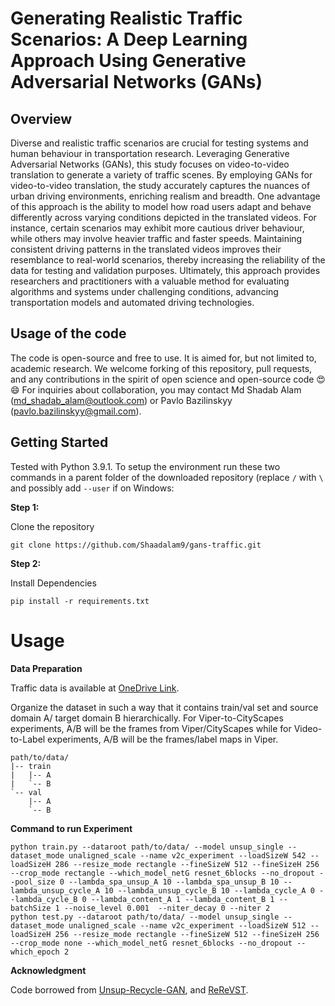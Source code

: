 # Generating Realistic Traffic Scenarios: A Deep Learning Approach Using Generative Adversarial Networks (GANs)

## Overview
Diverse and realistic traffic scenarios are crucial for testing systems and human behaviour in transportation research. Leveraging Generative Adversarial Networks (GANs), this study focuses on video-to-video translation to generate a variety of traffic scenes. By employing GANs for video-to-video translation, the study accurately captures the nuances of urban driving environments, enriching realism and breadth. One advantage of this approach is the ability to model how road users adapt and behave differently across varying conditions depicted in the translated videos. For instance, certain scenarios may exhibit more cautious driver behaviour, while others may involve heavier traffic and faster speeds. Maintaining consistent driving patterns in the translated videos improves their resemblance to real-world scenarios, thereby increasing the reliability of the data for testing and validation purposes. Ultimately, this approach provides researchers and practitioners with a valuable method for evaluating algorithms and systems under challenging conditions, advancing transportation models and automated driving technologies.

## Usage of the code
The code is open-source and free to use. It is aimed for, but not limited to, academic research. We welcome forking of this repository, pull requests, and any contributions in the spirit of open science and open-source code 😍😄 For inquiries about collaboration, you may contact Md Shadab Alam (md_shadab_alam@outlook.com) or Pavlo Bazilinskyy (pavlo.bazilinskyy@gmail.com).

## Getting Started
Tested with Python 3.9.1. To setup the environment run these two commands in a parent folder of the downloaded repository (replace `/` with `\` and possibly add `--user` if on Windows:

**Step 1:**  

Clone the repository
```command line
git clone https://github.com/Shaadalam9/gans-traffic.git
```

**Step 2:** 

Install Dependencies
```command line
pip install -r requirements.txt
```

# Usage

**Data Preparation**

Traffic data is available at [OneDrive Link](https://tuenl-my.sharepoint.com/personal/p_bazilinskyy_tue_nl/_layouts/15/onedrive.aspx?FolderCTID=0x0120003C1F03DD1FAC5542937CFDF71E074F8E&id=%2Fpersonal%2Fp%5Fbazilinskyy%5Ftue%5Fnl%2FDocuments%2FProjects%2FTUe%20GANS%2FVideo%2Ftrain).

Organize the dataset in such a way that it contains train/val set and source domain A/ target domain B hierarchically. For Viper-to-CityScapes experiments, A/B will be the frames from Viper/CityScapes while for Video-to-Label experiments, A/B will be the frames/label maps in Viper. 
```
path/to/data/
|-- train
|   |-- A
|   `-- B
`-- val
    |-- A
    `-- B
```
**Command to run Experiment**
```
python train.py --dataroot path/to/data/ --model unsup_single --dataset_mode unaligned_scale --name v2c_experiment --loadSizeW 542 --loadSizeH 286 --resize_mode rectangle --fineSizeW 512 --fineSizeH 256 --crop_mode rectangle --which_model_netG resnet_6blocks --no_dropout --pool_size 0 --lambda_spa_unsup_A 10 --lambda_spa_unsup_B 10 --lambda_unsup_cycle_A 10 --lambda_unsup_cycle_B 10 --lambda_cycle_A 0 --lambda_cycle_B 0 --lambda_content_A 1 --lambda_content_B 1 --batchSize 1 --noise_level 0.001  --niter_decay 0 --niter 2
python test.py --dataroot path/to/data/ --model unsup_single --dataset_mode unaligned_scale --name v2c_experiment --loadSizeW 512 --loadSizeH 256 --resize_mode rectangle --fineSizeW 512 --fineSizeH 256 --crop_mode none --which_model_netG resnet_6blocks --no_dropout --which_epoch 2
```

**Acknowledgment**

Code borrowed from [Unsup-Recycle-GAN](https://github.com/wangkaihong/Unsup_Recycle_GAN), and [ReReVST](https://github.com/daooshee/ReReVST-Code/).
